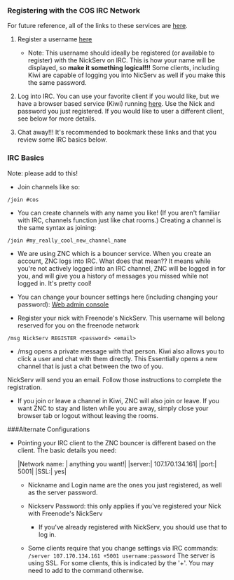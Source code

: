 ### Registering with the COS IRC Network
For future reference, all of the links to these services are [here](http://107.170.134.161:5000/).

1. Register a username [here](http://107.170.134.161:5000/register)
    * Note: This username should ideally be registered (or available to register) with the NickServ on IRC.  This is how your name will be displayed, so **make it something logical!!!** Some clients, including Kiwi are capable of logging you into NicServ as well if you make this the same password.

2. Log into IRC. You can use your favorite client if you would like, but we have a browser based service (Kiwi) running [here](http://107.170.134.161:7778/). Use the Nick and password you just registered. If you would like to user a different client, see below for more details. 

3. Chat away!!!  It's recommended to bookmark these links and that you review some IRC basics below. 


### IRC Basics
Note: please add to this!

* Join channels like so:

`/join #cos`

* You can create channels with any name you like!  (If you aren't familiar with IRC, channels function just like chat rooms.) Creating a channel is the same syntax as joining:

`/join #my_really_cool_new_channel_name`

* We are using ZNC which is a bouncer service. When you create an account, ZNC logs into IRC. What does that mean??  It means while you're not actively logged into an IRC channel, ZNC will be logged in for you, and will give you a history of messages you missed while not logged in.  It's pretty cool! 
* You can change your bouncer settings here (including changing your password): [Web admin console](https://107.170.134.161:5001)

* Register your nick with Freenode's NickServ. This username will belong reserved for you on the freenode network

`/msg NickServ REGISTER <password> <email>`

* /msg <username> opens a private message with that person. Kiwi also allows you to click a user and chat with them directly. This Essentially opens a new channel that is just a chat between the two of you.

NickServ will send you an email. Follow those instructions to complete the registration.

* If you join or leave a channel in Kiwi, ZNC will also join or leave. If you want ZNC to stay and listen while you are away, simply close your browser tab or logout without leaving the rooms.
        

###Alternate Configurations

*  Pointing your IRC client to the ZNC bouncer is different based on the client. The basic details you need:

    |Network name: | anything you want!|
    |server:| 107.170.134.161|
    |port:| 5001|
    |SSL:| yes|

    * Nickname and Login name are the ones you just registered, as well as the server password.

    * Nickserv Password: this only applies if you've registered your Nick with Freenode's NickServ
        * If you've already registered with NickServ, you should use that to log in.

    * Some clients require that you change settings via IRC commands:
        `/server 107.170.134.161 +5001 username:password`
The server is using SSL. For some clients, this is indicated by the '+'. You may need to add to the command otherwise. 
